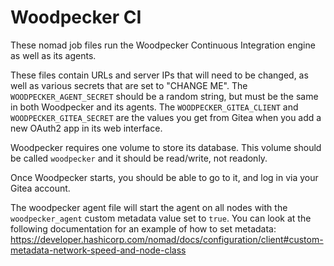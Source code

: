 # Woodpecker CI

These nomad job files run the Woodpecker Continuous Integration engine as well as its agents.

These files contain URLs and server IPs that will need to be changed, as well as various secrets that are set to "CHANGE ME". The `WOODPECKER_AGENT_SECRET` should be a random string, but must be the same in both Woodpecker and its agents. The `WOODPECKER_GITEA_CLIENT` and `WOODPECKER_GITEA_SECRET` are the values you get from Gitea when you add a new OAuth2 app in its web interface.

Woodpecker requires one volume to store its database. This volume should be called `woodpecker` and it should be read/write, not readonly.

Once Woodpecker starts, you should be able to go to it, and log in via your Gitea account.

The woodpecker agent file will start the agent on all nodes with the `woodpecker_agent` custom metadata value set to `true`. You can look at the following documentation for an example of how to set metadata: https://developer.hashicorp.com/nomad/docs/configuration/client#custom-metadata-network-speed-and-node-class